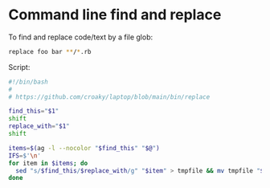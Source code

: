 # Command line find and replace

To find and replace code/text by a file glob:

```bash
replace foo bar **/*.rb
```

Script:

```bash
#!/bin/bash
#
# https://github.com/croaky/laptop/blob/main/bin/replace

find_this="$1"
shift
replace_with="$1"
shift

items=$(ag -l --nocolor "$find_this" "$@")
IFS=$'\n'
for item in $items; do
  sed "s/$find_this/$replace_with/g" "$item" > tmpfile && mv tmpfile "$item"
done
```
